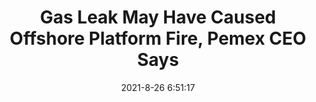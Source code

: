 ---
"title": "Gas Leak May Have Caused Offshore Platform Fire, Pemex CEO Says"
"date": "2021-8-26 6:51:17"
"feed_name": "OEDIGITAL"
"feed_website": "https://www.oedigital.com/"
"feed_rss": "https://www.oedigital.com/technology/safety-security?format=feed"
"link": "https://www.oedigital.com/news/490153-gas-leak-may-have-caused-offshore-platform-fire-pemex-ceo-says"
"file": "_posts/2021-8-26-6-51-17_OEDIGITAL_34a3e96fe4837f9fb929474f35b9318c2c45dc93.md"
"accident": "1"
"drilling": "1"
"dead": "0"
"injured": "0"
---